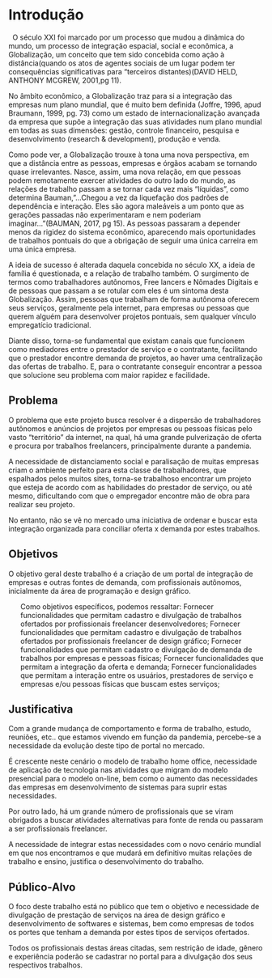 # Introdução

<p>&nbsp O século XXI foi marcado por um processo que mudou a dinâmica do mundo, um processo de integração espacial, social e econômica, a Globalização, um conceito que tem sido concebida como ação à distância(quando os atos de agentes sociais de um lugar podem ter consequências significativas  para “terceiros distantes)(DAVID HELD, ANTHONY MCGREW, 2001,pg 11).</p>
	
<p>No âmbito econômico, a Globalização traz para si a integração das empresas num plano mundial, que é muito bem definida (Joffre, 1996, apud Braumann, 1999, pg. 73) como um estado de internacionalização avançada da empresa que supõe a integração das suas atividades num plano mundial em todas as suas dimensões: gestão, controle financeiro, pesquisa e desenvolvimento (research & development), produção e venda.</p>
	
<p>Como pode ver, a Globalização trouxe à tona uma nova perspectiva, em que a distância entre as pessoas, empresas e  órgãos acabam se tornando quase irrelevantes. Nasce, assim, uma nova relação, em que pessoas podem remotamente exercer atividades do outro lado do mundo, as relações de trabalho passam a se tornar cada vez mais “líquidas”, como determina Bauman,”...Chegou a vez da liquefação dos padrões de dependência e interação. Eles são agora maleáveis a um ponto que as gerações passadas não experimentaram e nem poderiam imaginar…”(BAUMAN, 2017, pg 15). As pessoas passaram a depender menos da rigidez do sistema econômico, aparecendo mais oportunidades de trabalhos pontuais do que a obrigação de seguir uma única carreira em uma única empresa.</p>

<p>A ideia de sucesso é alterada daquela concebida no século XX, a ideia de família é questionada, e a relação de trabalho também. O surgimento de termos como trabalhadores autônomos, Free lancers e Nômades Digitais e de pessoas que passam a se rotular com eles é um sintoma desta Globalização. Assim, pessoas que trabalham de forma autônoma oferecem seus serviços, geralmente pela internet, para empresas ou pessoas que querem alguém para desenvolver projetos pontuais, sem qualquer vínculo empregatício tradicional.</p>

<p>Diante disso, torna-se fundamental que existam canais que funcionem como mediadores entre o prestador de serviço e o contratante, facilitando que o prestador encontre demanda de projetos, ao haver uma centralização das ofertas de trabalho. E, para o contratante conseguir encontrar a pessoa que solucione seu problema com maior rapidez e facilidade.</p>

## Problema
<p>O problema que este projeto busca resolver é a dispersão de trabalhadores autônomos e anúncios de projetos por empresas ou pessoas físicas pelo vasto “território”  da internet, na qual, há uma grande pulverização de oferta e procura por trabalhos freelancers, principalmente durante a pandemia.</p> 
<p>A necessidade de distanciamento social e paralisação de muitas empresas criam o ambiente perfeito para esta classe de trabalhadores, que espalhados pelos muitos sites, torna-se trabalhoso encontrar um projeto que esteja de acordo com as habilidades do prestador de serviço, ou até mesmo, dificultando com que o empregador encontre mão de obra para realizar seu projeto. </p>
<p>No entanto, não se vê no mercado uma iniciativa de ordenar e buscar esta integração organizada para conciliar oferta x demanda por estes trabalhos.</p>

## Objetivos

<p>O objetivo geral deste trabalho é a criação de um portal de integração de empresas e outras fontes de demanda, com profissionais autônomos, inicialmente da área de programação e design gráfico.<p>
<ul>
Como objetivos específicos, podemos ressaltar:
Fornecer funcionalidades que permitam cadastro e divulgação de trabalhos ofertados por profissionais freelancer desenvolvedores;
Fornecer funcionalidades que permitam cadastro e divulgação de trabalhos ofertados por profissionais freelancer de design gráfico;
Fornecer funcionalidades que permitam cadastro e divulgação de demanda de trabalhos por empresas e pessoas físicas;
Fornecer funcionalidades que permitam a integração da oferta e demanda;
Fornecer funcionalidades que permitam a interação entre os usuários, prestadores de serviço e  empresas e/ou pessoas físicas que buscam estes serviços;
</ul>

## Justificativa

<p>Com a grande mudança de comportamento e forma de trabalho, estudo, reuniões, etc.. que estamos vivendo em função da pandemia, percebe-se a necessidade da evolução deste tipo de portal no mercado.</p>
<p>É crescente neste cenário o modelo de trabalho home office, necessidade de aplicação de tecnologia nas atividades que migram do modelo presencial para o modelo on-line, bem como o aumento das necessidades das empresas em desenvolvimento de sistemas para suprir estas necessidades. </p>
<p>Por outro lado, há um grande número de profissionais que se viram obrigados a buscar atividades alternativas para fonte de renda ou passaram a ser profissionais freelancer.</p>
<p>A necessidade de integrar estas necessidades com o novo cenário mundial em que nos encontramos e que mudará em definitivo muitas relações de trabalho e ensino, justifica o desenvolvimento do trabalho. </p>


## Público-Alvo

<p>O foco deste trabalho está no público que tem o objetivo e necessidade de divulgação de prestação de serviços na área de design gráfico e desenvolvimento de softwares e sistemas, bem como empresas de todos os portes que tenham a demanda por estes tipos de serviços ofertados.</p>
<p>Todos os profissionais destas áreas citadas, sem restrição de idade, gênero e experiência poderão se cadastrar no portal para a divulgação dos seus respectivos trabalhos.</p>
